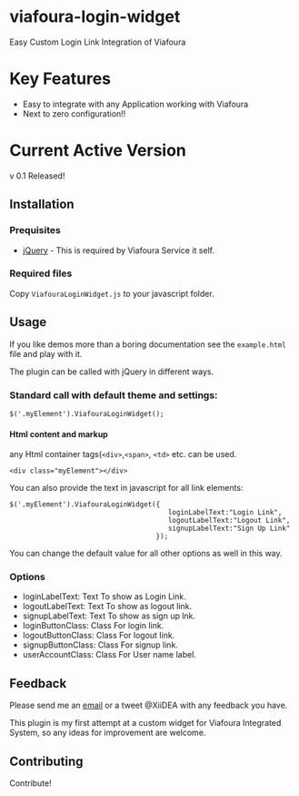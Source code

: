 viafoura-login-widget
=====================

Easy Custom Login Link Integration of Viafoura

Key Features
============
* Easy to integrate with any Application working with Viafoura
* Next to zero configuration!!


Current Active Version
======================
v 0.1 Released!


Installation
------------

### Prequisites

 * [jQuery](http://www.jquery.com) - This is required by Viafoura Service it self.


### Required files

Copy `ViafouraLoginWidget.js` to your javascript folder.

Usage
-----

If you like demos more than a boring documentation see the `example.html` file and play with it.

The plugin can be called with jQuery in different ways.

### Standard call with default theme and settings:

    $('.myElement').ViafouraLoginWidget();

#### Html content and markup

any Html container tags(`<div>`,`<span>`, `<td>` etc. can be used.

    <div class="myElement"></div>

You can also provide the text in javascript for all link elements:

    $('.myElement').ViafouraLoginWidget({
                                           loginLabelText:"Login Link",
                                           logoutLabelText:"Logout Link",
                                           signupLabelText:"Sign Up Link"
                                        });

You can change the default value for all other options as well in this way.


### Options

 * loginLabelText: Text To show as Login Link.
 * logoutLabelText: Text To show as logout link.
 * signupLabelText: Text To show as sign up lnk.
 * loginButtonClass: Class For login link.
 * logoutButtonClass: Class For logout link.
 * signupButtonClass: Class For signup link.
 * userAccountClass: Class For User name label.


Feedback
--------

Please send me an [email](mailto:roni@xiidea.net) or a tweet ‏@XiiDEA with any feedback you have.

This plugin is my first attempt at a custom widget for Viafoura Integrated System, so any ideas for improvement are welcome.


Contributing
------------

Contribute!